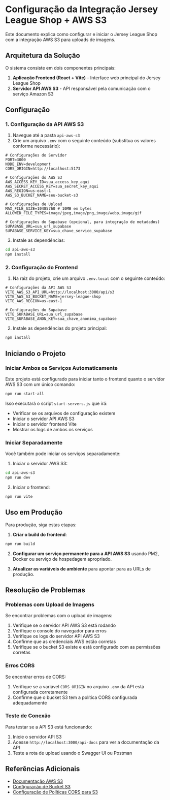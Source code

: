 # Configuração da Integração Jersey League Shop + AWS S3

Este documento explica como configurar e iniciar o Jersey League Shop com a integração AWS S3 para uploads de imagens.

## Arquitetura da Solução

O sistema consiste em dois componentes principais:

1. **Aplicação Frontend (React + Vite)** - Interface web principal do Jersey League Shop
2. **Servidor API AWS S3** - API responsável pela comunicação com o serviço Amazon S3

## Configuração

### 1. Configuração da API AWS S3

1. Navegue até a pasta `api-aws-s3`
2. Crie um arquivo `.env` com o seguinte conteúdo (substitua os valores conforme necessário):

```
# Configurações do Servidor
PORT=3000
NODE_ENV=development
CORS_ORIGIN=http://localhost:5173

# Configurações do AWS S3
AWS_ACCESS_KEY_ID=sua_access_key_aqui
AWS_SECRET_ACCESS_KEY=sua_secret_key_aqui
AWS_REGION=us-east-1
AWS_S3_BUCKET_NAME=seu-bucket-s3

# Configurações de Upload
MAX_FILE_SIZE=10485760 # 10MB em bytes
ALLOWED_FILE_TYPES=image/jpeg,image/png,image/webp,image/gif

# Configurações do Supabase (opcional, para integração de metadados)
SUPABASE_URL=sua_url_supabase
SUPABASE_SERVICE_KEY=sua_chave_servico_supabase
```

3. Instale as dependências:

```bash
cd api-aws-s3
npm install
```

### 2. Configuração do Frontend

1. Na raiz do projeto, crie um arquivo `.env.local` com o seguinte conteúdo:

```
# Configurações da API AWS S3
VITE_AWS_S3_API_URL=http://localhost:3000/api/s3
VITE_AWS_S3_BUCKET_NAME=jersey-league-shop
VITE_AWS_REGION=us-east-1

# Configurações do Supabase
VITE_SUPABASE_URL=sua_url_supabase
VITE_SUPABASE_ANON_KEY=sua_chave_anonima_supabase
```

2. Instale as dependências do projeto principal:

```bash
npm install
```

## Iniciando o Projeto

### Iniciar Ambos os Serviços Automaticamente

Este projeto está configurado para iniciar tanto o frontend quanto o servidor AWS S3 com um único comando:

```bash
npm run start-all
```

Isso executará o script `start-servers.js` que irá:
- Verificar se os arquivos de configuração existem
- Iniciar o servidor API AWS S3
- Iniciar o servidor frontend Vite
- Mostrar os logs de ambos os serviços

### Iniciar Separadamente

Você também pode iniciar os serviços separadamente:

1. Iniciar o servidor AWS S3:
```bash
cd api-aws-s3
npm run dev
```

2. Iniciar o frontend:
```bash
npm run vite
```

## Uso em Produção

Para produção, siga estas etapas:

1. **Criar o build do frontend**:
```bash
npm run build
```

2. **Configurar um serviço permanente para a API AWS S3** usando PM2, Docker ou serviço de hospedagem apropriado.

3. **Atualizar as variáveis de ambiente** para apontar para as URLs de produção.

## Resolução de Problemas

### Problemas com Upload de Imagens

Se encontrar problemas com o upload de imagens:

1. Verifique se o servidor API AWS S3 está rodando
2. Verifique o console do navegador para erros
3. Verifique os logs do servidor API AWS S3
4. Confirme que as credenciais AWS estão corretas
5. Verifique se o bucket S3 existe e está configurado com as permissões corretas

### Erros CORS

Se encontrar erros de CORS:

1. Verifique se a variável `CORS_ORIGIN` no arquivo `.env` da API está configurada corretamente
2. Confirme que o bucket S3 tem a política CORS configurada adequadamente

### Teste de Conexão

Para testar se a API S3 está funcionando:

1. Inicie o servidor API S3
2. Acesse `http://localhost:3000/api-docs` para ver a documentação da API
3. Teste a rota de upload usando o Swagger UI ou Postman

## Referências Adicionais

- [Documentação AWS S3](https://docs.aws.amazon.com/s3/)
- [Configuração de Bucket S3](https://docs.aws.amazon.com/s3/latest/userguide/creating-bucket.html)
- [Configuração de Políticas CORS para S3](https://docs.aws.amazon.com/s3/latest/userguide/enabling-cors-configuration.html) 